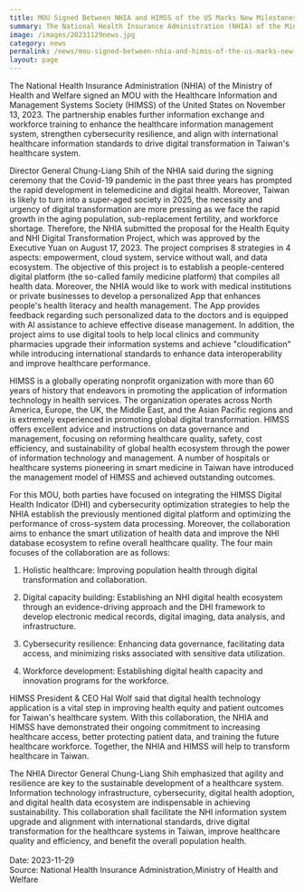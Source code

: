 ```yaml
---
title: MOU Signed Between NHIA and HIMSS of the US Marks New Milestones in Digital Transformation
summary: The National Health Insurance Administration (NHIA) of the Ministry of Health and Welfare signed an MOU with the Healthcare Information and Management Systems Society (HIMSS) of the United States on November 13, 2023.
image: /images/20231129news.jpg
category: news
permalink: /news/mou-signed-between-nhia-and-himss-of-the-us-marks-new-milestones-in-digital-transformation /
layout: page
---
```


The National Health Insurance Administration (NHIA) of the Ministry of Health and Welfare signed an MOU with the Healthcare Information and Management Systems Society (HIMSS) of the United States on November 13, 2023. The partnership enables further information exchange and workforce training to enhance the healthcare information management system, strengthen cybersecurity resilience, and align with international healthcare information standards to drive digital transformation in Taiwan's healthcare system.

Director General Chung-Liang Shih of the NHIA said during the signing ceremony that the Covid-19 pandemic in the past three years has prompted the rapid development in telemedicine and digital health. Moreover, Taiwan is likely to turn into a super-aged society in 2025, the necessity and urgency of digital transformation are more pressing as we face the rapid growth in the aging population, sub-replacement fertility, and workforce shortage. Therefore, the NHIA submitted the proposal for the Health Equity and NHI Digital Transformation Project, which was approved by the Executive Yuan on August 17, 2023. The project comprises 8 strategies in 4 aspects: empowerment, cloud system, service without wall, and data ecosystem. The objective of this project is to establish a people-centered digital platform (the so-called family medicine platform) that compiles all health data. Moreover, the NHIA would like to work with medical institutions or private businesses to develop a personalized App that enhances people's health literacy and health management. The App provides feedback regarding such personalized data to the doctors and is equipped with AI assistance to achieve effective disease management. In addition, the project aims to use digital tools to help local clinics and community pharmacies upgrade their information systems and achieve "cloudification" while introducing international standards to enhance data interoperability and improve healthcare performance.

HIMSS is a globally operating nonprofit organization with more than 60 years of history that endeavors in promoting the application of information technology in health services. The organization operates across North America, Europe, the UK, the Middle East, and the Asian Pacific regions and is extremely experienced in promoting global digital transformation. HIMSS offers excellent advice and instructions on data governance and management, focusing on reforming healthcare quality, safety, cost efficiency, and sustainability of global health ecosystem through the power of information technology and management. A number of hospitals or healthcare systems pioneering in smart medicine in Taiwan have introduced the management model of HIMSS and achieved outstanding outcomes.

For this MOU, both parties have focused on integrating the HIMSS Digital Health Indicator (DHI) and cybersecurity optimization strategies to help the NHIA establish the previously mentioned digital platform and optimizing the performance of cross-system data processing. Moreover, the collaboration aims to enhance the smart utilization of health data and improve the NHI database ecosystem to refine overall healthcare quality. The four main focuses of the collaboration are as follows: 

1. Holistic healthcare: Improving population health through digital transformation and collaboration.

2. Digital capacity building: Establishing an NHI digital health ecosystem through an evidence-driving approach and the DHI framework to develop electronic medical records, digital imaging, data analysis, and infrastructure.

3. Cybersecurity resilience: Enhancing data governance, facilitating data access, and minimizing risks associated with sensitive data utilization.

4. Workforce development: Establishing digital health capacity and innovation programs for the workforce.

HIMSS President & CEO Hal Wolf said that digital health technology application is a vital step in improving health equity and patient outcomes for Taiwan's healthcare system. With this collaboration, the NHIA and HIMSS have demonstrated their ongoing commitment to increasing healthcare access, better protecting patient data, and training the future healthcare workforce. Together, the NHIA and HIMSS will help to transform healthcare in Taiwan.

The NHIA Director General Chung-Liang Shih emphasized that agility and resilience are key to the sustainable development of a healthcare system. Information technology infrastructure, cybersecurity, digital health adoption, and digital health data ecosystem are indispensable in achieving sustainability. This collaboration shall facilitate the NHI information system upgrade and alignment with international standards, drive digital transformation for the healthcare systems in Taiwan, improve healthcare quality and efficiency, and benefit the overall population health.
<br/>
<br/>
Date: 2023-11-29
<br/>
Source: National Health Insurance Administration,Ministry of Health and Welfare
